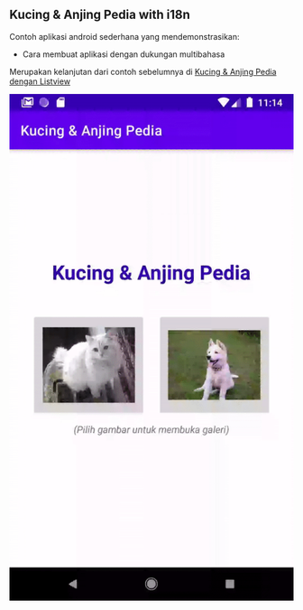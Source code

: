 ## Kucing & Anjing Pedia with i18n

Contoh aplikasi android sederhana yang mendemonstrasikan:
* Cara membuat aplikasi dengan dukungan multibahasa

Merupakan kelanjutan dari contoh sebelumnya di [Kucing & Anjing Pedia dengan Listview](https://github.com/ewinsutriandi/kucing-anjing-pedia-listview)

![Kucing & Anjing Pedia](catdogpedia.gif)


